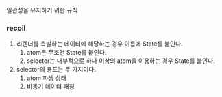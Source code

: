 일관성을 유지하기 위한 규칙

### recoil

1. 리렌더를 촉발하는 데이터에 해당하는 경우 이름에 State를 붙인다.
   1. atom은 무조건 State를 붙인다.
   2. selector는 내부적으로 하나 이상의 atom을 이용하는 경우 State를 붙인다.
2. selector의 용도는 두 가지이다.
   1. atom 파생 상태
   2. 비동기 데이터 패칭
